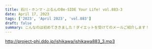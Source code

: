 ```yaml
---
title: 石川・ホンマ・ぶるんのBe-SIDE Your Life! vol.883-3
date: April 17, 2023
tags: ['2023', 'April 2023', 'vol.883']
draft: false
summary: こんなのは初めてききました！ダイエットを受けてのメールご紹介します！
---
```


http://project-phi.ddo.jp/ishikawa/ishikawa883_3.mp3